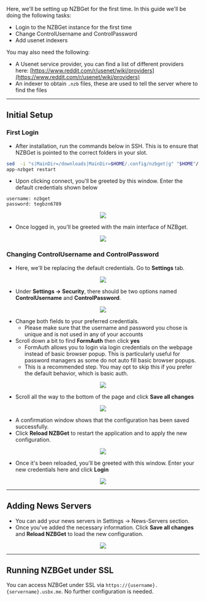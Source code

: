 Here, we'll be setting up NZBGet for the first time. In this guide we'll be doing the following tasks:

* Login to the NZBGet instance for the first time
* Change ControlUsername and ControlPassword
* Add usenet indexers

You may also need the following: 

* A Usenet service provider, you can find a list of different providers here: [https://www.reddit.com/r/usenet/wiki/providers](https://www.reddit.com/r/usenet/wiki/providers)
* An indexer to obtain `.nzb` files, these are used to tell the server where to find the files

***

## Initial Setup
### First Login

* After installation, run the commands below in SSH. This is to ensure that NZBGet is pointed to the correct folders in your slot.

```sh
sed  -i "s|MainDir=/downloads|MainDir=$HOME/.config/nzbget|g" "$HOME"/.apps/nzbget/nzbget.conf
app-nzbget restart
```

* Upon clicking connect, you'll be greeted by this window. Enter the default credentials shown below

```
username: nzbget
password: tegbzn6789
```

<p align="center">
<img src="https://docs.usbx.me/uploads/images/gallery/2019-11/scaled-1680-/image-1572877223885.png">
</p>

* Once logged in, you'll be greeted with the main interface of NZBget.

<p align="center">
<img src="https://docs.usbx.me/uploads/images/gallery/2019-11/scaled-1680-/image-1572879211864.png">
</p>

### Changing ControlUsername and ControlPassword

* Here, we'll be replacing the default credentials. Go to **Settings** tab.

<p align="center">
<img src="https://docs.usbx.me/uploads/images/gallery/2019-11/scaled-1680-/image-1572879825259.png">
</p>

* Under **Settings -> Security**, there should be two options named **ControlUsername** and **ControlPassword**.

<p align="center">
<img src="https://docs.usbx.me/uploads/images/gallery/2019-11/scaled-1680-/image-1572879972433.png">
</p>

* Change both fields to your preferred credentials.
  * Please make sure that the username and password you chose is unique and is not used in any of your accounts
* Scroll down a bit to find **FormAuth** then click **yes**
  * FormAuth allows you to login via login credentials on the webpage instead of basic browser popup. This is particularly useful for password managers as some do not auto fill basic browser popups.
  * This is a recommended step. You may opt to skip this if you prefer the default behavior, which is basic auth.

<p align="center">
<img src="https://docs.usbx.me/uploads/images/gallery/2019-11/scaled-1680-/image-1572885656464.png">
</p>

* Scroll all the way to the bottom of the page and click **Save all changes**

<p align="center">
<img src="https://docs.usbx.me/uploads/images/gallery/2019-11/scaled-1680-/image-1572885797425.png">
</p>

* A confirmation window shows that the configuration has been saved successfully.
* Click **Reload NZBGet** to restart the application and to apply the new configuration.

<p align="center">
<img src="https://docs.usbx.me/uploads/images/gallery/2019-11/scaled-1680-/image-1572885861744.png">
</p>

* Once it's been reloaded, you'll be greeted with this window. Enter your new credentials here and click **Login**

<p align="center">
<img src="https://docs.usbx.me/uploads/images/gallery/2019-11/scaled-1680-/image-1572885970028.png">
</p>

***

## Adding News Servers

* You can add your news servers in Settings -> News-Servers section.
* Once you've added the necessary information. Click **Save all changes** and **Reload NZBGet** to load the new configuration.

<p align="center">
<img src="https://docs.usbx.me/uploads/images/gallery/2019-11/scaled-1680-/image-1572886463622.png">
</p>

***

## Running NZBGet under SSL

You can access NZBGet under SSL via `https://{username}.{servername}.usbx.me`. No further configuration is needed.